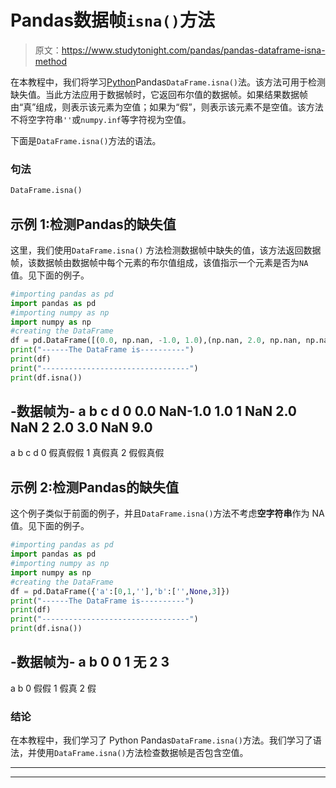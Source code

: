 # Pandas数据帧`isna()`方法

> 原文：<https://www.studytonight.com/pandas/pandas-dataframe-isna-method>

在本教程中，我们将学习[Python](https://www.studytonight.com/python/getting-started-with-python)Pandas`DataFrame.isna()`法。该方法可用于检测缺失值。当此方法应用于数据帧时，它返回布尔值的数据帧。如果结果数据帧由“真”组成，则表示该元素为空值；如果为“假”，则表示该元素不是空值。该方法不将空字符串`''`或`numpy.inf`等字符视为空值。

下面是`DataFrame.isna()`方法的语法。

### 句法

```py
DataFrame.isna()
```

## 示例 1:检测Pandas的缺失值

这里，我们使用`DataFrame.isna()` 方法检测数据帧中缺失的值，该方法返回数据帧，该数据帧由数据帧中每个元素的布尔值组成，该值指示一个元素是否为`NA` 值。见下面的例子。

```py
#importing pandas as pd
import pandas as pd
#importing numpy as np
import numpy as np
#creating the DataFrame
df = pd.DataFrame([(0.0, np.nan, -1.0, 1.0),(np.nan, 2.0, np.nan, np.nan),(2.0, 3.0, np.nan, 9.0),],columns=list('abcd'))
print("------The DataFrame is----------")
print(df)
print("---------------------------------")
print(df.isna())
```

-数据帧为-
a b c d
0 0.0 NaN-1.0 1.0
1 NaN 2.0 NaN
2 2.0 3.0 NaN 9.0
-
a b c d
0 假真假假
1 真假真
2 假假真假

## 示例 2:检测Pandas的缺失值

这个例子类似于前面的例子，并且`DataFrame.isna()`方法不考虑**空字符串**作为 NA 值。见下面的例子。

```py
#importing pandas as pd
import pandas as pd
#importing numpy as np
import numpy as np
#creating the DataFrame
df = pd.DataFrame({'a':[0,1,''],'b':['',None,3]})
print("------The DataFrame is----------")
print(df)
print("---------------------------------")
print(df.isna())
```

-数据帧为-
a b
0 0
1 无
2 3
-
a b
0 假假
1 假真
2 假

### 结论

在本教程中，我们学习了 Python Pandas`DataFrame.isna()`方法。我们学习了语法，并使用`DataFrame.isna()`方法检查数据帧是否包含空值。

* * *

* * *